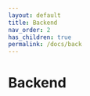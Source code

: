 ```yaml
---
layout: default
title: Backend
nav_order: 2
has_children: true
permalink: /docs/back
---
```




# Backend
